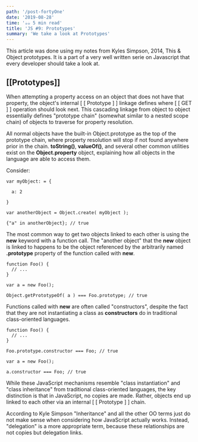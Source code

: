 ```yaml
---
path: '/post-fortyOne'
date: '2019-08-28'
time: '☕️☕️ 5 min read'
title: 'JS #9: Prototypes'
summary: 'We take a look at Prototypes'
---
```


This article was done using my notes from Kyles Simpson, 2014, This & Object prototypes. It is a part of a very well written serie on Javascript that every developer should take a look at.

## [[Prototypes]]

When attempting a property access on an object that does not have that property, the object's internal [ [ Prototype ] ] linkage defines where [ [ GET ] ] operation should look next. This cascading linkage from object to object essentially defines "prototype chain" (somewhat similar to a nested scope chain) of objects to traverse for property resolution.

All normal objects have the built-in Object.prototype as the top of the prototype chain, where property resolution will stop if not found anywhere prior in the chain. **toString()**, **valueOf()**, and several other common utilities exist on the **Object.property** object, explaining how all objects in the language are able to access them.

Consider:

```
var myObject: = {

  a: 2

}

var anotherObject = Object.create( myObject );

{"a" in anotherObject}; // true

```

The most common way to get two objects linked to each other is using the **new** keyword with a function call. The "another object" that the **new** object is linked to happens to be the object referenced by the arbitrarily named **.prototype** property of the function called with **new**.

```
function Foo() {
  // ...
}

var a = new Foo();

Object.getPrototypeOf( a ) === Foo.prototype; // true

```

Functions called with **new** are often called "constructors", despite the fact that they are not instantiating a class as **constructors** do in traditional class-oriented languages.

```
function Foo() {
  // ...
}

Foo.prototype.constructor === Foo; // true

var a = new Foo();

a.constructor === Foo; // true

```

While these JavaScript mechanisms resemble "class instantiation" and "class inheritance" from traditional class-oriented languages, the key distinction is that in JavaScript, no copies are made. Rather, objects end up linked to each other via an internal [ [ Prototype ] ] chain.

According to Kyle Simpson "Inheritance" and all the other OO terms just do not make sense when considering how JavaScript actually works. Instead, "delegation" is a more appropriate term, because these relationships are not copies but delegation links.
